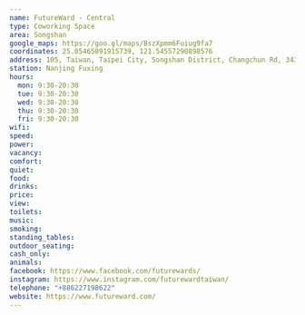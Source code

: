 ```yaml
---
name: FutureWard - Central
type: Coworking Space
area: Songshan
google_maps: https://goo.gl/maps/BszXpmm6Fuiug9fa7
coordinates: 25.05465091915739, 121.54557290898576
address: 105, Taiwan, Taipei City, Songshan District, Changchun Rd, 343號B1
station: Nanjing Fuxing
hours:
  mon: 9:30-20:30
  tue: 9:30-20:30
  wed: 9:30-20:30
  thu: 9:30-20:30
  fri: 9:30-20:30
wifi: 
speed: 
power: 
vacancy: 
comfort: 
quiet: 
food: 
drinks: 
price: 
view: 
toilets: 
music: 
smoking: 
standing_tables: 
outdoor_seating: 
cash_only: 
animals: 
facebook: https://www.facebook.com/futurewards/
instagram: https://www.instagram.com/futurewardtaiwan/
telephone: "+886227198622"
website: https://www.futureward.com/
---
```

